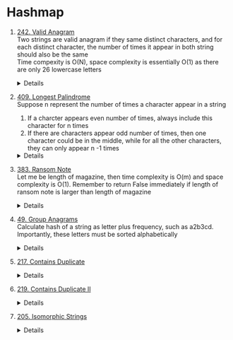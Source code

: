# Hashmap
1. [242. Valid Anagram](https://leetcode.com/problems/valid-anagram/)  
   Two strings are valid anagram if they same distinct characters, and for each distinct character, the number of times it appear in both string should also be the same    
   Time compexity is O(N), space complexity is essentially O(1) as there are only 26 lowercase letters
   <details>
      
    ```python
      def isAnagram(self, s: str, t: str) -> bool:
          counterS = Counter(s)
          counterT = Counter(t)
          if len(counterS) != len(counterT):
             return False
      
          for letter in counterS.keys():
              if counterS[letter] != counterT[letter]:
                  return False
  
          return True
    ```
   </details>
   
1. [409. Longest Palindrome](https://leetcode.com/problems/longest-palindrome)   
   Suppose n represent the number of times a character appear in a string 
   1. If a charcter appears even number of times, always include this character for n times
   1. If there are characters appear odd number of times, then one character could be in the middle, while for all the other characters, they can only appear n -1 times
   <details>
      
    ```python
    def longestPalindrome(self, s: str) -> int:
        counter = Counter(s)
        maxLen = 0
        hasOddCount = False
        for count in counter.values():
            if count % 2 == 0:
                maxLen += count
            else:
                hasOddCount = True
                maxLen += count - 1
        if hasOddCount:
            maxLen += 1
        return maxLen
    ```
   </details>

1. [383. Ransom Note](https://leetcode.com/problems/ransom-note)     
   Let me be length of magazine, then time complexity is O(m) and space complexity is O(1). Remember to return False immediately if length of ransom note is larger than length of magazine
   <details>
      
    ```python
    def canConstruct(self, ransomNote: str, magazine: str) -> bool:
        if len(ransomNote) > len(magazine):
            return False
            
        counterNote = Counter(ransomNote)
        counterMagazine = Counter(magazine)
        for letter, count in counterNote.items():
            if counterMagazine[letter] < count:
                return False

        return True
    ```
   </details>

1. [49. Group Anagrams](https://leetcode.com/problems/group-anagrams)   
   Calculate hash of a string as letter plus frequency, such as a2b3cd. Importantly, these letters must be sorted alphabetically  
     
   <details>
      
    ```python
    def groupAnagrams(self, strs: List[str]) -> List[List[str]]:
        def getHash(s):
            counter = Counter(s)
            result = []
            for ch, freq in sorted(counter.items()):
                result.append(ch)
                result.append(str(freq))

            return "".join(result)
        
        hashStringMap = {}
        for s in strs:
            hash = getHash(s)
            if hash in hashStringMap:
                hashStringMap[hash].append(s)
            else:
                hashStringMap[hash] = [s]
        
        return hashStringMap.values()
    ```
   </details>
   
1. [217. Contains Duplicate](https://leetcode.com/problems/contains-duplicate)     
   <details>
      
    ```python
    def containsDuplicate(self, nums: List[int]) -> bool:
        return len(nums) != len(set(nums))
    ```
   </details>

1. [219. Contains Duplicate II](https://leetcode.com/problems/contains-duplicate-ii/)
   <details>
      
    ```python
    def containsNearbyDuplicate(self, nums: List[int], k: int) -> bool:
        numMinMaxIdxMap = {}
        for i in range(len(nums)):
            n = nums[i]
            if n in numMinMaxIdxMap:
                idx = numMinMaxIdxMap[n]
                if i - idx <= k:
                    return True
                else:
                    numMinMaxIdxMap[n] = i
            else:
                numMinMaxIdxMap[n] = i
        
        return False
    ```
   </details>

1. [205. Isomorphic Strings](https://leetcode.com/problems/isomorphic-strings)   
   <details>
      
    ```python
    def isIsomorphic(self, s: str, t: str) -> bool:
        if len(s) != len(t):
            return False

        chIdxMapOfS = {}
        chIdxMapOfT = {}
        for i in range(len(s)):
            chOfS = s[i]
            chOfT = t[i]
            if chOfS in chIdxMapOfS and chOfT in chIdxMapOfT:
                if chIdxMapOfS[chOfS] != chIdxMapOfT[chOfT]:
                    return False
            elif not chOfS in chIdxMapOfS and not chOfT in chIdxMapOfT:
                chIdxMapOfS[chOfS] = i
                chIdxMapOfT[chOfT] = i
            else:
                return False
        
        return True
    ```
   </details>
